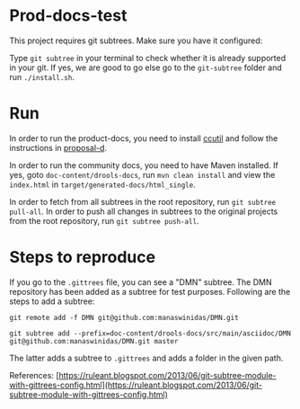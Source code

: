 # Prod-docs-test

This project requires git subtrees. Make sure you have it configured:

Type `git subtree` in your terminal to check whether it is already supported in your git. If yes, we are good to go else go to the `git-subtree` folder and run `./install.sh`.

<!-- If no, please go through [How To Install Git Subtree on Mac and Ubuntu](https://codeengineered.com/blog/how-to-install-git-subtree/) or -->

# Run 

In order to run the product-docs, you need to install [ccutil](https://pantheon.cee.redhat.com/#/help/ccutil-install) and follow the instructions in [proposal-d](https://gitlab.cee.redhat.com/red-hat-jboss-bxms-documentation/proposal-d/tree/master).

In order to run the community docs, you need to have Maven installed. If yes, goto `doc-content/drools-docs`, run `mvn clean install` and view the `index.html` in `target/generated-docs/html_single`.

In order to fetch from all subtrees in the root repository, run `git subtree pull-all`. 
In order to push all changes in subtrees to the original projects from the root repository, run `git subtree push-all`.

# Steps to reproduce

If you go to the `.gittrees` file, you can see a "DMN" subtree. The DMN repository has been added as a subtree for test purposes. Following are the steps to add a subtree:

`git remote add -f DMN git@github.com:manaswinidas/DMN.git`

`git subtree add --prefix=doc-content/drools-docs/src/main/asciidoc/DMN git@github.com:manaswinidas/DMN.git master`

The latter adds a subtree to `.gittrees` and adds a folder in the given path.

References: 
[https://ruleant.blogspot.com/2013/06/git-subtree-module-with-gittrees-config.html](https://ruleant.blogspot.com/2013/06/git-subtree-module-with-gittrees-config.html)